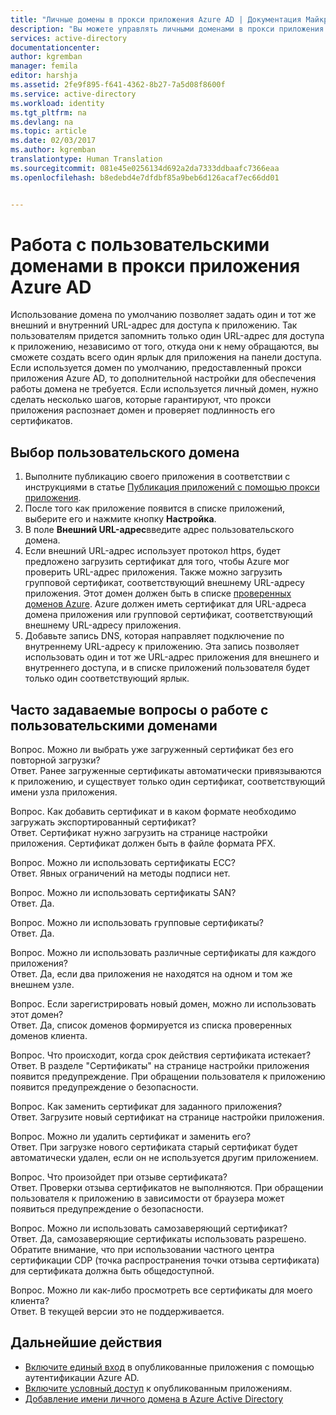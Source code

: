 ```yaml
---
title: "Личные домены в прокси приложения Azure AD | Документация Майкрософт"
description: "Вы можете управлять личными доменами в прокси приложения Azure AD, чтобы использовать один и тот же URL-адрес для приложения вне зависимости от того, откуда к нему обращаются пользователи."
services: active-directory
documentationcenter: 
author: kgremban
manager: femila
editor: harshja
ms.assetid: 2fe9f895-f641-4362-8b27-7a5d08f8600f
ms.service: active-directory
ms.workload: identity
ms.tgt_pltfrm: na
ms.devlang: na
ms.topic: article
ms.date: 02/03/2017
ms.author: kgremban
translationtype: Human Translation
ms.sourcegitcommit: 081e45e0256134d692a2da7333ddbaafc7366eaa
ms.openlocfilehash: b8edebd4e7dfdbf85a9beb6d126acaf7ec66dd01


---
```

# <a name="working-with-custom-domains-in-azure-ad-application-proxy"></a>Работа с пользовательскими доменами в прокси приложения Azure AD
Использование домена по умолчанию позволяет задать один и тот же внешний и внутренний URL-адрес для доступа к приложению. Так пользователям придется запомнить только один URL-адрес для доступа к приложению, независимо от того, откуда они к нему обращаются, вы сможете создать всего один ярлык для приложения на панели доступа. Если используется домен по умолчанию, предоставленный прокси приложения Azure AD, то дополнительной настройки для обеспечения работы домена не требуется. Если используется личный домен, нужно сделать несколько шагов, которые гарантируют, что прокси приложения распознает домен и проверяет подлинность его сертификатов.

## <a name="selecting-your-custom-domain"></a>Выбор пользовательского домена
1. Выполните публикацию своего приложения в соответствии с инструкциями в статье [Публикация приложений с помощью прокси приложения](active-directory-application-proxy-publish.md).
2. После того как приложение появится в списке приложений, выберите его и нажмите кнопку **Настройка**.
3. В поле **Внешний URL-адрес**введите адрес пользовательского домена.
4. Если внешний URL-адрес использует протокол https, будет предложено загрузить сертификат для того, чтобы Azure мог проверить URL-адрес приложения. Также можно загрузить групповой сертификат, соответствующий внешнему URL-адресу приложения. Этот домен должен быть в списке [проверенных доменов Azure](https://msdn.microsoft.com/library/azure/jj151788.aspx). Azure должен иметь сертификат для URL-адреса домена приложения или групповой сертификат, соответствующий внешнему URL-адресу приложения.
5. Добавьте запись DNS, которая направляет подключение по внутреннему URL-адресу к приложению. Эта запись позволяет использовать один и тот же URL-адрес приложения для внешнего и внутреннего доступа, и в списке приложений пользователя будет только один соответствующий ярлык.

## <a name="frequently-asked-questions-about-working-with-custom-domains"></a>Часто задаваемые вопросы о работе с пользовательскими доменами
Вопрос. Можно ли выбрать уже загруженный сертификат без его повторной загрузки?  
Ответ. Ранее загруженные сертификаты автоматически привязываются к приложению, и существует только один сертификат, соответствующий имени узла приложения.  

Вопрос. Как добавить сертификат и в каком формате необходимо загружать экспортированный сертификат?  
Ответ. Сертификат нужно загрузить на странице настройки приложения. Сертификат должен быть в файле формата PFX.  

Вопрос. Можно ли использовать сертификаты ECC?  
Ответ. Явных ограничений на методы подписи нет.  

Вопрос. Можно ли использовать сертификаты SAN?  
Ответ. Да.  

Вопрос. Можно ли использовать групповые сертификаты?  
Ответ. Да.  

Вопрос. Можно ли использовать различные сертификаты для каждого приложения?  
Ответ. Да, если два приложения не находятся на одном и том же внешнем узле.  

Вопрос. Если зарегистрировать новый домен, можно ли использовать этот домен?  
Ответ. Да, список доменов формируется из списка проверенных доменов клиента.  

Вопрос. Что происходит, когда срок действия сертификата истекает?  
Ответ. В разделе "Сертификаты" на странице настройки приложения появится предупреждение. При обращении пользователя к приложению появится предупреждение о безопасности.  

Вопрос. Как заменить сертификат для заданного приложения?  
Ответ. Загрузите новый сертификат на странице настройки приложения.  

Вопрос. Можно ли удалить сертификат и заменить его?  
Ответ. При загрузке нового сертификата старый сертификат будет автоматически удален, если он не используется другим приложением.  

Вопрос. Что произойдет при отзыве сертификата?  
Ответ. Проверки отзыва сертификатов не выполняются. При обращении пользователя к приложению в зависимости от браузера может появиться предупреждение о безопасности.  

Вопрос. Можно ли использовать самозаверяющий сертификат?  
Ответ. Да, самозаверяющие сертификаты использовать разрешено. Обратите внимание, что при использовании частного центра сертификации CDP (точка распространения точки отзыва сертификата) для сертификата должна быть общедоступной.  

Вопрос. Можно ли как-либо просмотреть все сертификаты для моего клиента?  
Ответ. В текущей версии это не поддерживается.  

## <a name="next-steps"></a>Дальнейшие действия
* [Включите единый вход](active-directory-application-proxy-sso-using-kcd.md) в опубликованные приложения с помощью аутентификации Azure AD.
* [Включите условный доступ](active-directory-application-proxy-conditional-access.md) к опубликованным приложениям.
* [Добавление имени личного домена в Azure Active Directory](active-directory-add-domain.md)





<!--HONumber=Feb17_HO1-->


